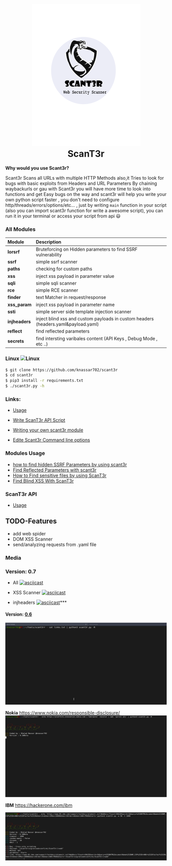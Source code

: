 <h1 align="center">
  <br>
  <a href="https://github.com/knassar702/scant3r"><img src="/.src/sccc.png" alt="ScanT3r"></a>
  <br>
  ScanT3r
  <br>
</h1>

**Why would you use Scant3r?**

Scant3r Scans all URLs with multiple HTTP Methods also,it Tries to look for bugs with basic exploits from Headers and URL Parameters By chaining waybackurls or gau with Scant3r you will have more time to look into functions and get Easy bugs on the way
and scant3r will help you  write your own python script faster , you don't need to configure http/threads/errors/options/etc... , just by writing `main` function in your script (also you can import scant3r function for write a awesome script), you can run it in your terminal or access your script from api 😃

### All Modules

| Module         | Description                                                  |
| :------------- | :-------------                                               |
| **lorsrf**     | Bruteforcing on Hidden parameters to find SSRF vulnerability |
| **ssrf**       | simple ssrf scanner                                          |
| **paths**      | checking for custom paths                                       |
| **xss**        | inject xss payload in parameter value                        |
| **sqli**       | simple sqli scanner                                          |
| **rce**        | simple RCE scanner
| **finder**     | text Matcher in request/response                                                              |
| **xss_param** | inject xss payload in parameter name
| **ssti** | simple server side template injection scanner |
| **injheaders** | inject blind xss and custom payloads in custom headers (headers.yaml&payload.yaml)
| **reflect** | find reflected parameters 
| **secrets** | find intersting varibales content (API Keys , Debug Mode , etc ..) |



### Linux ![Linux](http://icons.iconarchive.com/icons/dakirby309/simply-styled/32/OS-Linux-icon.png)

```bash
$ git clone https://github.com/knassar702/scant3r
$ cd scant3r
$ pip3 install -r requirements.txt
$ ./scant3r.py -h
```

### Links:
* [Usage](https://github.com/knassar702/scant3r/wiki/Usage)

* [Write ScanT3r API Script](https://github.com/knassar702/scant3r/wiki/write-module-for-api)

* [Writing your own scant3r module](https://github.com/knassar702/scant3r/wiki/writing-your-own-scant3r-module)
* [Edite Scant3r Command line options](https://github.com/knassar702/scant3r/wiki/edite-scant3r-command-options)


### Modules Usage

* [how to find hidden SSRF Parameters by using scant3r](https://github.com/knassar702/scant3r/wiki/how-to-find-hidden-SSRF-Parameters-by-using-scant3r)
* [Find Reflected Parameters with scant3r](https://github.com/knassar702/scant3r/wiki/find-reflected-parameters-with-scant3r)
* [How to Find sensitive files by using ScanT3r](https://github.com/knassar702/scant3r/wiki/How-to-Find-sensitive-files-by-using-ScanT3r)
* [Find Blind XSS With ScanT3r](https://github.com/knassar702/scant3r/wiki/Find-Blind-XSS-with-scant3r)

### ScanT3r API
* [Usage](https://github.com/knassar702/scant3r/wiki/ScanT3r-API)


## TODO-Features
* add web spider
* DOM XSS Scanner
* send/analyzing requests from .yaml file

### Media 

### Version: 0.7
* All
[![asciicast](https://asciinema.org/a/403247.svg)](https://asciinema.org/a/403247)

* XSS Scanner
[![asciicast](https://asciinema.org/a/ROYOYuR7u7Ebjc81gf9iqisfw.svg)](https://asciinema.org/a/ROYOYuR7u7Ebjc81gf9iqisfw)

* injheaders
[![asciicast](https://asciinema.org/a/400245.svg)](https://asciinema.org/a/400245)*** 

#### Version: [0.6](https://github.com/knassar702/scant3r/releases/tag/0.6)

![](.src/all.gif)

**Nokia** https://www.nokia.com/responsible-disclosure/
![](.src/nokia.gif)

**IBM** https://hackerone.com/ibm

![](.src/ibm.png)
